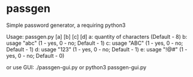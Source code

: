 passgen
=======

Simple password generator, a requiring python3

Usage: passgen.py [a] [b] [c] [d]
        a: quantity of characters (Default - 8)
        b: usage "abc" (1 - yes, 0 - no; Default - 1)
        c: usage "ABC" (1 - yes, 0 - no; Default - 1)
        d: usage "123" (1 - yes, 0 - no; Default - 1)
        e: usage "!@#" (1 - yes, 0 - no; Default - 0)

or use GUI:
./passgen-gui.py
or
python3 passgen-gui.py
